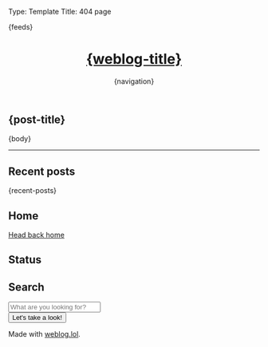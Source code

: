 Type: Template
Title: 404 page

<!DOCTYPE html>
<html lang="en">
<head>
<title>{weblog-title} {separator} {post-title}</title>
<meta charset="utf-8">
<meta name="viewport" content="width=device-width, initial-scale=1">
<meta name="theme-color" content="#bd93f9" />
{feeds}
<style>
    @import url('https://static.omg.lol/type/font-honey.css');
    @import url('https://static.omg.lol/type/font-lato-regular.css');
    @import url('https://static.omg.lol/type/font-lato-bold.css');
    @import url('https://static.omg.lol/type/font-lato-italic.css');
    @import url('https://static.omg.lol/type/font-md-io.css');
    @import url('https://static.omg.lol/type/fontawesome-free/css/all.css');
    @import url('https://utils.coryd.dev/blog.css');
</style>
<link rel="apple-touch-icon" sizes="76x76" href="https://utils.coryd.dev/apple-touch-icon.png" />
<link rel="icon" type="image/png" sizes="32x32" href="https://utils.coryd.dev/favicon-32x32.png" />
<link rel="icon" type="image/png" sizes="16x16" href="https://utils.coryd.dev/favicon-16x16.png" />
<script defer data-domain="cory.weblog.lol" src="https://utils.coryd.dev/script.67532e4133a4t4551aza.js"></script>
</head>
<body>
<header>
    <h1 class="weblog-title"><a href="/">{weblog-title}</a></h1>
    {navigation}
</header>
<main>
    <article>
        <h1><i class="fa-solid fa-eraser"></i> {post-title}</h1>
        {body}
    </article>
    <hr />
    <div class="weblog-info">
        <div class="container background-cyan">
            <h2><i class="fa-solid fa-clock"></i> Recent posts</h2>
            {recent-posts}
        </div>
        <div class="container background-purple">
            <h2><i class="fa-solid fa-house"></i> Home</h2>
            <p><a href="/">Head back home</a></p>
        </div>
        <div class="container background-orange">
            <h2><i class="fa-solid fa-note-sticky"></i> Status</h2>
            <script src="https://status.lol/cory.js?time&link&pretty&no-emoji"></script>
        </div>
        <div class="container background-pink">
            <h2><i class="fa-solid fa-fw fa-magnifying-glass"></i> Search</h2>
            <form class="weblog-search" action="?" method="get">
                <input placeholder="What are you looking for?" type="text" name="search">
                <div class="weblog-search--submit-wrap">
                    <button type="submit">Let's take a look!</button>
                </div>
            </form>
        </div>
    </div>
</main>

<footer>
    <p>Made with <a href="https://weblog.lol">weblog.lol</a>.</p>
</footer>
</body>
</html>

